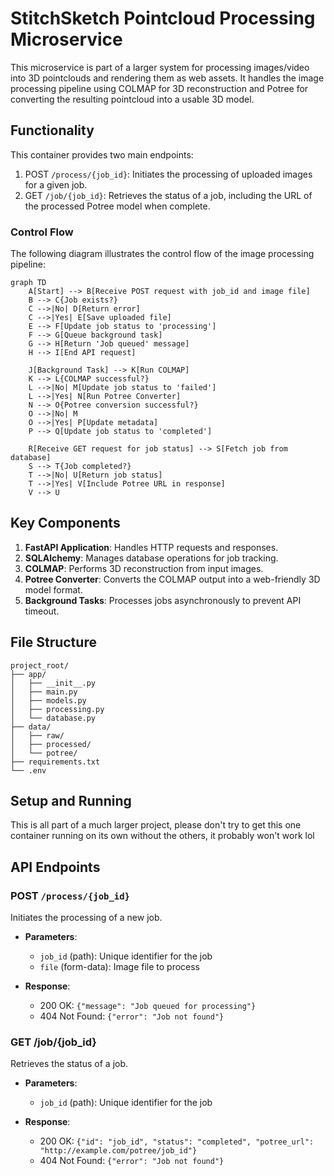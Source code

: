 # StitchSketch Pointcloud Processing Microservice

This microservice is part of a larger system for processing images/video into 3D pointclouds and rendering them as web assets. It handles the image processing pipeline using COLMAP for 3D reconstruction and Potree for converting the resulting pointcloud into a usable 3D model.

## Functionality

This container provides two main endpoints:

1. POST `/process/{job_id}`: Initiates the processing of uploaded images for a given job.
2. GET `/job/{job_id}`: Retrieves the status of a job, including the URL of the processed Potree model when complete.

### Control Flow

The following diagram illustrates the control flow of the image processing pipeline:

```mermaid
graph TD
    A[Start] --> B[Receive POST request with job_id and image file]
    B --> C{Job exists?}
    C -->|No| D[Return error]
    C -->|Yes| E[Save uploaded file]
    E --> F[Update job status to 'processing']
    F --> G[Queue background task]
    G --> H[Return 'Job queued' message]
    H --> I[End API request]
    
    J[Background Task] --> K[Run COLMAP]
    K --> L{COLMAP successful?}
    L -->|No| M[Update job status to 'failed']
    L -->|Yes| N[Run Potree Converter]
    N --> O{Potree conversion successful?}
    O -->|No| M
    O -->|Yes| P[Update metadata]
    P --> Q[Update job status to 'completed']
    
    R[Receive GET request for job status] --> S[Fetch job from database]
    S --> T{Job completed?}
    T -->|No| U[Return job status]
    T -->|Yes| V[Include Potree URL in response]
    V --> U
```

## Key Components

1. **FastAPI Application**: Handles HTTP requests and responses.
2. **SQLAlchemy**: Manages database operations for job tracking.
3. **COLMAP**: Performs 3D reconstruction from input images.
4. **Potree Converter**: Converts the COLMAP output into a web-friendly 3D model format.
5. **Background Tasks**: Processes jobs asynchronously to prevent API timeout.

## File Structure

```shell
project_root/
├── app/
│   ├── __init__.py
│   ├── main.py
│   ├── models.py
│   ├── processing.py
│   └── database.py
├── data/
│   ├── raw/
│   ├── processed/
│   └── potree/
├── requirements.txt
└── .env
```

## Setup and Running

This is all part of a much larger project, please don't try to get this one container running on its own without the others, it probably won't work lol

## API Endpoints

### POST `/process/{job_id}`

Initiates the processing of a new job.

- **Parameters**:
  - `job_id` (path): Unique identifier for the job
  - `file` (form-data): Image file to process

- **Response**:
  - 200 OK: `{"message": "Job queued for processing"}`
  - 404 Not Found: `{"error": "Job not found"}`

### GET /job/{job_id}

Retrieves the status of a job.

- **Parameters**:
  - `job_id` (path): Unique identifier for the job

- **Response**:
  - 200 OK: `{"id": "job_id", "status": "completed", "potree_url": "http://example.com/potree/job_id"}`
  - 404 Not Found: `{"error": "Job not found"}`
